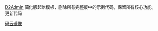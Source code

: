 [D2Admin](https://github.com/d2-projects/d2-admin) 简化版起始模板，删除所有完整版中的示例代码，保留所有核心功能。
更新代码  

[码云镜像](https://gitee.com/fairyever/d2-admin-start-kit)
